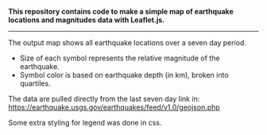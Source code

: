 <strong> This repository contains code to make a simple map of earthquake locations and magnitudes data with Leaflet.js. </strong>

----

The output map shows all earthquake locations over a seven day period.

<ul>
  <li> Size of each symbol represents the relative magnitude of the earthquake.</li>
  <li> Symbol color is based on earthquake depth (in km), broken into quartiles.</li>
</ul>

The data are pulled directly from the last seven day link in:
https://earthquake.usgs.gov/earthquakes/feed/v1.0/geojson.php

Some extra styling for legend was done in css.
